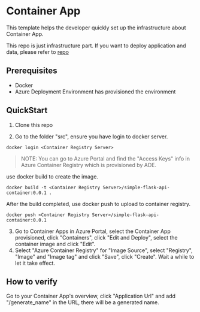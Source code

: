 # Container App
This template helps the developer quickly set up the infrastructure about Container App.

This repo is just infrastructure part. If you want to deploy application and data, please refer to [repo](https://github.com/luxu-ms/simple-flask-api-container.git)

## Prerequisites
* Docker 
* Azure Deployment Environment has provisioned the environment

## QuickStart
1. Clone this repo

2. Go to the folder "src", ensure you have login to docker server. 
```
docker login <Container Registry Server>
```
>NOTE: You can go to Azure Portal and find the "Access Keys" info in Azure Container Registry which is provisioned by ADE.

use docker build to create the image.
```
docker build -t <Container Registry Server>/simple-flask-api-container:0.0.1 .
```

After the build completed, use docker push to upload to container registry.
```
docker push <Container Registry Server>/simple-flask-api-container:0.0.1
```

3. Go to Container Apps in Azure Portal, select the Container App provisioned, click "Containers", click "Edit and Deploy", select the container image and click "Edit". 
4. Select "Azure Container Registry" for "Image Source", select "Registry", "Image" and "Image tag" and click "Save", click "Create". Wait a while to let it take effect.

## How to verify
Go to your Container App's overview, click "Application Url" and add "/generate_name" in the URL, there will be a generated name.
